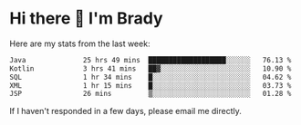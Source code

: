 # Hi there 👋 I'm Brady

Here are my stats from the last week:
<!--START_SECTION:waka-->

```txt
Java              25 hrs 49 mins  ███████████████████░░░░░░   76.13 %
Kotlin            3 hrs 41 mins   ██▓░░░░░░░░░░░░░░░░░░░░░░   10.90 %
SQL               1 hr 34 mins    █░░░░░░░░░░░░░░░░░░░░░░░░   04.62 %
XML               1 hr 15 mins    █░░░░░░░░░░░░░░░░░░░░░░░░   03.73 %
JSP               26 mins         ▒░░░░░░░░░░░░░░░░░░░░░░░░   01.28 %
```

<!--END_SECTION:waka-->

If I haven't responded in a few days, please email me directly. 
